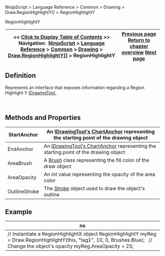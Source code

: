 ﻿


NinjaScript \> Language Reference \> Common \> Drawing \> Draw.RegionHighlightY() \> RegionHighlightY






















RegionHighlightY







| \<\< [Click to Display Table of Contents](regionhighlighty.md) \>\> **Navigation:**     [NinjaScript](ninjascript-1.md) \> [Language Reference](language_reference_wip-1.md) \> [Common](common-1.md) \> [Drawing](drawing-1.md) \> [Draw.RegionHighlightY()](draw_regionhighlighty-1.md) \> RegionHighlightY | [Previous page](draw_regionhighlighty-1.md) [Return to chapter overview](draw_regionhighlighty-1.md) [Next page](draw_regressionchannel-1.md) |
| --- | --- |











## Definition


Represents an interface that exposes information regarding a Region Highlight Y [IDrawingTool.](idrawingtool-1.md)


 


## Methods and Properties




| StartAnchor | An [IDrawingTool's ChartAnchor](idrawingtool-1.htm#chartanchor) representing the starting point of the drawing object |
| --- | --- |
| EndAnchor | An [IDrawingTool's ChartAnchor](idrawingtool-1.htm#chartanchor) representing the starting point of the drawing object |
| AreaBrush | A [Brush](http://msdn.microsoft.com/en-us/library/system.windows.media.brush(v=vs.110).aspx) class representing the fill color of the draw object |
| AreaOpacity | An int value representing the opacity of the area color |
| OutlineStroke | The [Stroke](stroke_class-1.md) object used to draw the object's outline |



## 


## 


## Example




| ns |
| --- |
| // Instantiate a RegionHighlightX object RegionHighlightY myReg \= Draw.RegionHighlightY(this, "tag1", 10, 0, Brushes.Blue);   // Change the object's opacity myReg.AreaOpacity \= 25; |









